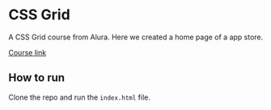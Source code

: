 # CSS Grid
A CSS Grid course from Alura. Here we created a home page of a app store.  

[Course link](https://www.alura.com.br/curso-online-css-grid-layout)

## How to run
Clone the repo and run the `index.html` file.
